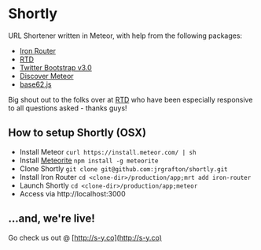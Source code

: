 Shortly
=======

URL Shortener written in Meteor, with help from the following packages:

* [Iron Router](https://github.com/EventedMind/iron-router)
* [RTD](https://github.com/xolvio/rtd)
* [Twitter Bootstrap v3.0](http://getbootstrap.com/)
* [Discover Meteor](https://www.discovermeteor.com/)
* [base62.js](https://github.com/andrew/base62.js)

Big shout out to the folks over at [RTD](https://github.com/xolvio/rtd) who have 
been especially responsive to all questions asked - thanks guys!

How to setup Shortly (OSX)
----------------------
* Install Meteor ```curl https://install.meteor.com/ | sh```
* Install [Meteorite](https://github.com/oortcloud/meteorite)  ```npm install -g meteorite```	
* Clone Shortly ```git clone git@github.com:jrgrafton/shortly.git```
* Install Iron Router ```cd <clone-dir>/production/app;mrt add iron-router```
* Launch Shortly ```cd <clone-dir>/production/app;meteor```
* Access via http://localhost:3000

...and, we're live!
-----------
Go check us out @ [http://s-y.co](http://s-y.co)